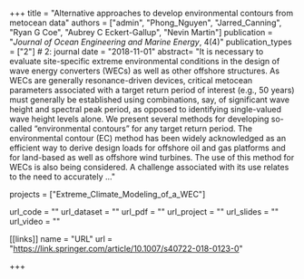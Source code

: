 +++
title = "Alternative approaches to develop environmental contours from metocean data"
authors = ["admin", "Phong_Nguyen", "Jarred_Canning", "Ryan G Coe", "Aubrey C Eckert-Gallup", "Nevin Martin"]
publication = "*Journal of Ocean Engineering and Marine Energy*, 4(4)"
publication_types = ["2"] # 2: journal
date = "2018-11-01"
abstract= "It is necessary to evaluate site-specific extreme environmental conditions in the design of wave energy converters (WECs) as well as other offshore structures. As WECs are generally resonance-driven devices, critical metocean parameters associated with a target return period of interest (e.g., 50 years) must generally be established using combinations, say, of significant wave height and spectral peak period, as opposed to identifying single-valued wave height levels alone. We present several methods for developing so-called “environmental contours” for any target return period. The environmental contour (EC) method has been widely acknowledged as an efficient way to derive design loads for offshore oil and gas platforms and for land-based as well as offshore wind turbines. The use of this method for WECs is also being considered. A challenge associated with its use relates to the need to accurately ..."

projects = ["Extreme_Climate_Modeling_of_a_WEC"]

url_code = ""
url_dataset = ""
url_pdf = ""
url_project = ""
url_slides = ""
url_video = ""

[[links]]
    name = "URL"
    url = "https://link.springer.com/article/10.1007/s40722-018-0123-0"

+++
